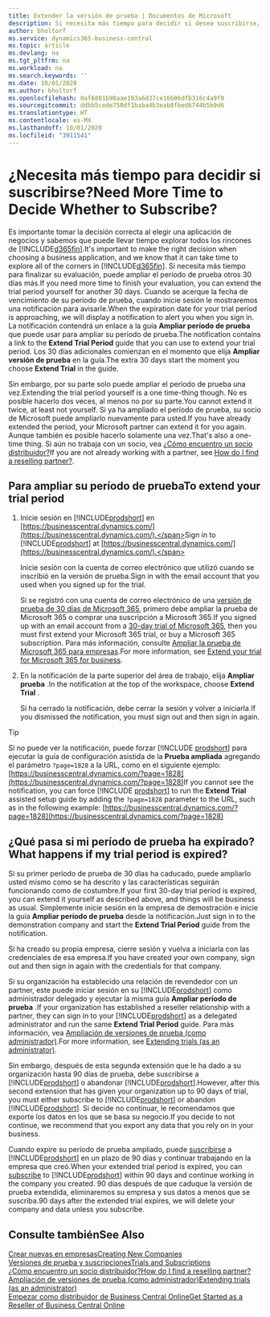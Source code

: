 ```yaml
---
title: Extender la versión de prueba | Documentos de Microsoft
description: Si necesita más tiempo para decidir si desea suscribirse, puede ampliar su versión de prueba.
author: bholtorf
ms.service: dynamics365-business-central
ms.topic: article
ms.devlang: na
ms.tgt_pltfrm: na
ms.workload: na
ms.search.keywords: ''
ms.date: 10/01/2020
ms.author: bholtorf
ms.openlocfilehash: 0af6881b98aae103a6d37ce16b06dfb316c4a9f0
ms.sourcegitcommit: ddbb5cede750df1baba4b3eab8fbed6744b5b9d6
ms.translationtype: HT
ms.contentlocale: es-MX
ms.lasthandoff: 10/01/2020
ms.locfileid: "3911541"
---
```

# <a name="need-more-time-to-decide-whether-to-subscribe"></a><span data-ttu-id="11be2-103">¿Necesita más tiempo para decidir si suscribirse?</span><span class="sxs-lookup"><span data-stu-id="11be2-103">Need More Time to Decide Whether to Subscribe?</span></span>

<span data-ttu-id="11be2-104">Es importante tomar la decisión correcta al elegir una aplicación de negocios y sabemos que puede llevar tiempo explorar todos los rincones de [!INCLUDE[d365fin](includes/d365fin_md.md)].</span><span class="sxs-lookup"><span data-stu-id="11be2-104">It's important to make the right decision when choosing a business application, and we know that it can take time to explore all of the corners in [!INCLUDE[d365fin](includes/d365fin_md.md)].</span></span> <span data-ttu-id="11be2-105">Si necesita más tiempo para finalizar su evaluación, puede ampliar el período de prueba otros 30 días más.</span><span class="sxs-lookup"><span data-stu-id="11be2-105">If you need more time to finish your evaluation, you can extend the trial period yourself for another 30 days.</span></span> <span data-ttu-id="11be2-106">Cuando se acerque la fecha de vencimiento de su período de prueba, cuando inicie sesión le mostraremos una notificación para avisarle.</span><span class="sxs-lookup"><span data-stu-id="11be2-106">When the expiration date for your trial period is approaching, we will display a notification to alert you when you sign in.</span></span> <span data-ttu-id="11be2-107">La notificación contendrá un enlace a la guía **Ampliar período de prueba** que puede usar para ampliar su período de prueba.</span><span class="sxs-lookup"><span data-stu-id="11be2-107">The notification contains a link to the **Extend Trial Period** guide that you can use to extend your trial period.</span></span> <span data-ttu-id="11be2-108">Los 30 días adicionales comienzan en el momento que elija **Ampliar versión de prueba** en la guía.</span><span class="sxs-lookup"><span data-stu-id="11be2-108">The extra 30 days start the moment you choose **Extend Trial** in the guide.</span></span>

<span data-ttu-id="11be2-109">Sin embargo, por su parte solo puede ampliar el período de prueba una vez.</span><span class="sxs-lookup"><span data-stu-id="11be2-109">Extending the trial period yourself is a one time-thing though.</span></span> <span data-ttu-id="11be2-110">No es posible hacerlo dos veces, al menos no por su parte.</span><span class="sxs-lookup"><span data-stu-id="11be2-110">You cannot extend it twice, at least not yourself.</span></span> <span data-ttu-id="11be2-111">Si ya ha ampliado el período de prueba, su socio de Microsoft puede ampliarlo nuevamente para usted.</span><span class="sxs-lookup"><span data-stu-id="11be2-111">If you have already extended the period, your Microsoft partner can extend it for you again.</span></span> <span data-ttu-id="11be2-112">Aunque también es posible hacerlo solamente una vez.</span><span class="sxs-lookup"><span data-stu-id="11be2-112">That's also a one-time thing.</span></span> <span data-ttu-id="11be2-113">Si aún no trabaja con un socio, vea [¿Cómo encuentro un socio distribuidor?](across-faq.md#findpartner)</span><span class="sxs-lookup"><span data-stu-id="11be2-113">If you are not already working with a partner, see [How do I find a reselling partner?](across-faq.md#findpartner).</span></span>  

## <a name="to-extend-your-trial-period"></a><span data-ttu-id="11be2-114">Para ampliar su período de prueba</span><span class="sxs-lookup"><span data-stu-id="11be2-114">To extend your trial period</span></span>

1. <span data-ttu-id="11be2-115">Inicie sesión en [!INCLUDE[prodshort](includes/prodshort.md)] en [https://businesscentral.dynamics.com/](https://businesscentral.dynamics.com/).</span><span class="sxs-lookup"><span data-stu-id="11be2-115">Sign in to [!INCLUDE[prodshort](includes/prodshort.md)] at [https://businesscentral.dynamics.com/](https://businesscentral.dynamics.com/).</span></span>

    <span data-ttu-id="11be2-116">Inicie sesión con la cuenta de correo electrónico que utilizó cuando se inscribió en la versión de prueba.</span><span class="sxs-lookup"><span data-stu-id="11be2-116">Sign in with the email account that you used when you signed up for the trial.</span></span>  

    <span data-ttu-id="11be2-117">Si se registró con una cuenta de correo electrónico de una [versión de prueba de 30 días de Microsoft 365](/microsoft-365/commerce/sign-up-for-office-365-trial), primero debe ampliar la prueba de Microsoft 365 o comprar una suscripción a Microsoft 365.</span><span class="sxs-lookup"><span data-stu-id="11be2-117">If you signed up with an email account from a [30-day trial of Microsoft 365](/microsoft-365/commerce/sign-up-for-office-365-trial), then you must first extend your Microsoft 365 trial, or buy a Microsoft 365 subscription.</span></span> <span data-ttu-id="11be2-118">Para más información, consulte [Ampliar la prueba de Microsoft 365 para empresas](/microsoft-365/commerce/extend-your-trial).</span><span class="sxs-lookup"><span data-stu-id="11be2-118">For more information, see [Extend your trial for Microsoft 365 for business](/microsoft-365/commerce/extend-your-trial).</span></span>
2. <span data-ttu-id="11be2-119">En la notificación de la parte superior del área de trabajo, elija **Ampliar prueba** .</span><span class="sxs-lookup"><span data-stu-id="11be2-119">In the notification at the top of the workspace, choose **Extend Trial** .</span></span>

    <span data-ttu-id="11be2-120">Si ha cerrado la notificación, debe cerrar la sesión y volver a iniciarla.</span><span class="sxs-lookup"><span data-stu-id="11be2-120">If you dismissed the notification, you must sign out and then sign in again.</span></span>

> [!TIP]
> <span data-ttu-id="11be2-121">Si no puede ver la notificación, puede forzar [!INCLUDE [prodshort](includes/prodshort.md)] para ejecutar la guía de configuración asistida de la **Prueba ampliada** agregando el parámetro ```?page=1828``` a la URL, como en el siguiente ejemplo: [https://businesscentral.dynamics.com/?page=1828](https://businesscentral.dynamics.com/?page=1828)</span><span class="sxs-lookup"><span data-stu-id="11be2-121">If you cannot see the notification, you can force [!INCLUDE [prodshort](includes/prodshort.md)] to run the **Extend Trial** assisted setup guide by adding the ```?page=1828``` parameter to the URL, such as in the following example: [https://businesscentral.dynamics.com/?page=1828](https://businesscentral.dynamics.com/?page=1828)</span></span>

## <a name="what-happens-if-my-trial-period-is-expired"></a><span data-ttu-id="11be2-122">¿Qué pasa si mi período de prueba ha expirado?</span><span class="sxs-lookup"><span data-stu-id="11be2-122">What happens if my trial period is expired?</span></span>

<span data-ttu-id="11be2-123">Si su primer período de prueba de 30 días ha caducado, puede ampliarlo usted mismo como se ha descrito y las características seguirán funcionando como de costumbre.</span><span class="sxs-lookup"><span data-stu-id="11be2-123">If your first 30-day trial period is expired, you can extend it yourself as described above, and things will be business as usual.</span></span> <span data-ttu-id="11be2-124">Simplemente inicie sesión en la empresa de demostración e inicie la guía **Ampliar período de prueba** desde la notificación.</span><span class="sxs-lookup"><span data-stu-id="11be2-124">Just sign in to the demonstration company and start the **Extend Trial Period** guide from the notification.</span></span>  

<span data-ttu-id="11be2-125">Si ha creado su propia empresa, cierre sesión y vuelva a iniciarla con las credenciales de esa empresa.</span><span class="sxs-lookup"><span data-stu-id="11be2-125">If you have created your own company, sign out and then sign in again with the credentials for that company.</span></span>  

<span data-ttu-id="11be2-126">Si su organización ha establecido una relación de revendedor con un partner, este puede iniciar sesión en su [!INCLUDE[prodshort](includes/prodshort.md)] como administrador delegado y ejecutar la misma guía **Ampliar período de prueba** .</span><span class="sxs-lookup"><span data-stu-id="11be2-126">If your organization has established a reseller relationship with a partner, they can sign in to your [!INCLUDE[prodshort](includes/prodshort.md)] as a delegated administrator and run the same **Extend Trial Period** guide.</span></span> <span data-ttu-id="11be2-127">Para más información, vea [Ampliación de versiones de prueba (como administrador)](/dynamics365/business-central/dev-itpro/administration/tenant-administration#extending-trials).</span><span class="sxs-lookup"><span data-stu-id="11be2-127">For more information, see [Extending trials (as an administrator)](/dynamics365/business-central/dev-itpro/administration/tenant-administration#extending-trials).</span></span>  

<span data-ttu-id="11be2-128">Sin embargo, después de esta segunda extensión que le ha dado a su organización hasta 90 días de prueba, debe suscribirse a [!INCLUDE[prodshort](includes/prodshort.md)] o abandonar [!INCLUDE[prodshort](includes/prodshort.md)].</span><span class="sxs-lookup"><span data-stu-id="11be2-128">However, after this second extension that has given your organization up to 90 days of trial, you must either subscribe to [!INCLUDE[prodshort](includes/prodshort.md)] or abandon [!INCLUDE[prodshort](includes/prodshort.md)].</span></span> <span data-ttu-id="11be2-129">Si decide no continuar, le recomendamos que exporte los datos en los que se basa su negocio.</span><span class="sxs-lookup"><span data-stu-id="11be2-129">If you decide to not continue, we recommend that you export any data that you rely on in your business.</span></span>

<span data-ttu-id="11be2-130">Cuando expire su período de prueba ampliado, puede [suscribirse](https://go.microsoft.com/fwlink/?linkid=828659) a [!INCLUDE[prodshort](includes/prodshort.md)] en un plazo de 90 días y continuar trabajando en la empresa que creó.</span><span class="sxs-lookup"><span data-stu-id="11be2-130">When your extended trial period is expired, you can [subscribe](https://go.microsoft.com/fwlink/?linkid=828659) to [!INCLUDE[prodshort](includes/prodshort.md)] within 90 days and continue working in the company you created.</span></span> <span data-ttu-id="11be2-131">90 días después de que caduque la versión de prueba extendida, eliminaremos su empresa y sus datos a menos que se suscriba.</span><span class="sxs-lookup"><span data-stu-id="11be2-131">90 days after the extended trial expires, we will delete your company and data unless you subscribe.</span></span>  

## <a name="see-also"></a><span data-ttu-id="11be2-132">Consulte también</span><span class="sxs-lookup"><span data-stu-id="11be2-132">See Also</span></span>

[<span data-ttu-id="11be2-133">Crear nuevas en empresas</span><span class="sxs-lookup"><span data-stu-id="11be2-133">Creating New Companies</span></span>](about-new-company.md)  
[<span data-ttu-id="11be2-134">Versiones de prueba y suscripciones</span><span class="sxs-lookup"><span data-stu-id="11be2-134">Trials and Subscriptions</span></span>](across-preview.md)  
[<span data-ttu-id="11be2-135">¿Cómo encuentro un socio distribuidor?</span><span class="sxs-lookup"><span data-stu-id="11be2-135">How do I find a reselling partner?</span></span>](across-faq.md#findpartner)  
[<span data-ttu-id="11be2-136">Ampliación de versiones de prueba (como administrador)</span><span class="sxs-lookup"><span data-stu-id="11be2-136">Extending trials (as an administrator)</span></span>](/dynamics365/business-central/dev-itpro/administration/tenant-administration#extending-trials)  
[<span data-ttu-id="11be2-137">Empezar como distribuidor de Business Central Online</span><span class="sxs-lookup"><span data-stu-id="11be2-137">Get Started as a Reseller of Business Central Online</span></span>](/dynamics365/business-central/dev-itpro/administration/get-started-online)  
